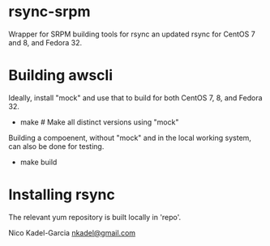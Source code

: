 rsync-srpm
==========

Wrapper for SRPM building tools for rsync an updated rsync for CentOS 7 and 8, and Fedora 32.

Building awscli
===============

Ideally, install "mock" and use that to build for both CentOS 7, 8, and Fedora 32.

* make # Make all distinct versions using "mock"

Building a compoenent, without "mock" and in the local working system,
can also be done for testing.

* make build

Installing rsync
=================

The relevant yum repository is built locally in 'repo'.

Nico Kadel-Garcia <nkadel@gmail.com>
